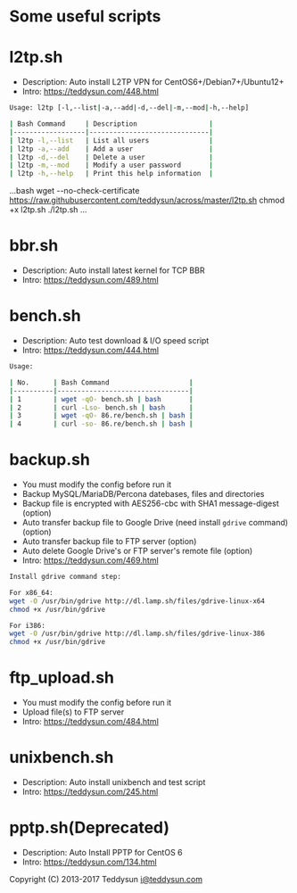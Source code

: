# Some useful scripts

l2tp.sh
=======

- Description: Auto install L2TP VPN for CentOS6+/Debian7+/Ubuntu12+
- Intro: https://teddysun.com/448.html
```bash
Usage: l2tp [-l,--list|-a,--add|-d,--del|-m,--mod|-h,--help]

| Bash Command     | Description                  |
|------------------|------------------------------|
| l2tp -l,--list   | List all users               |
| l2tp -a,--add    | Add a user                   |
| l2tp -d,--del    | Delete a user                |
| l2tp -m,--mod    | Modify a user password       |
| l2tp -h,--help   | Print this help information  |
```
...bash
wget --no-check-certificate https://raw.githubusercontent.com/teddysun/across/master/l2tp.sh
chmod +x l2tp.sh
./l2tp.sh
...

bbr.sh
======

- Description: Auto install latest kernel for TCP BBR
- Intro: https://teddysun.com/489.html

bench.sh
========

- Description: Auto test download & I/O speed script
- Intro: https://teddysun.com/444.html
```bash
Usage:

| No.      | Bash Command                    |
|----------|---------------------------------|
| 1        | wget -qO- bench.sh | bash       |
| 2        | curl -Lso- bench.sh | bash      |
| 3        | wget -qO- 86.re/bench.sh | bash |
| 4        | curl -so- 86.re/bench.sh | bash |
```

backup.sh
=========

- You must modify the config before run it
- Backup MySQL/MariaDB/Percona datebases, files and directories
- Backup file is encrypted with AES256-cbc with SHA1 message-digest (option)
- Auto transfer backup file to Google Drive (need install `gdrive` command) (option)
- Auto transfer backup file to FTP server (option)
- Auto delete Google Drive's or FTP server's remote file (option)
- Intro: https://teddysun.com/469.html

```bash
Install gdrive command step:

For x86_64: 
wget -O /usr/bin/gdrive http://dl.lamp.sh/files/gdrive-linux-x64
chmod +x /usr/bin/gdrive

For i386: 
wget -O /usr/bin/gdrive http://dl.lamp.sh/files/gdrive-linux-386
chmod +x /usr/bin/gdrive
```

ftp_upload.sh
=============

- You must modify the config before run it
- Upload file(s) to FTP server
- Intro: https://teddysun.com/484.html

unixbench.sh
============

- Description: Auto install unixbench and test script
- Intro: https://teddysun.com/245.html

pptp.sh(Deprecated)
===================

- Description: Auto Install PPTP for CentOS 6
- Intro: https://teddysun.com/134.html

Copyright (C) 2013-2017 Teddysun <i@teddysun.com>
